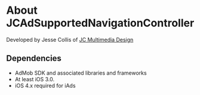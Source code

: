 About JCAdSupportedNavigationController
=======================================

Developed by Jesse Collis of [JC Multimedia Design](http://jcmultimedia.com.au/ "JC Multimedia Website")

Dependencies
------------
* AdMob SDK and associated libraries and frameworks
* At least iOS 3.0. 
* iOS 4.x required for iAds

